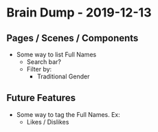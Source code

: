 # Brain Dump - 2019-12-13 #

## Pages / Scenes / Components ##

* Some way to list Full Names
  * Search bar?
  * Filter by:
    * Traditional Gender


## Future Features ##

* Some way to tag the Full Names.  Ex:
  * Likes / Dislikes

